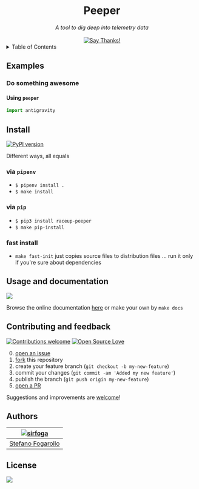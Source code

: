 <div align="center">
<h1>Peeper</h1>
<em>A tool to dig deep into telemetry data</em></br></br>
</div>

<div align="center">
<a href="https://saythanks.io/to/sirfoga"><img src="https://img.shields.io/badge/Say%20Thanks-!-1EAEDB.svg" alt="Say Thanks!" /></a>
</div>


<details>
  <summary>Table of Contents</summary>

* [Examples](#examples)
* [Install](#install)
* [Usage and documentation](#usage-and-documentation)
* [Contributing and feedback](#contributing-and-feedback)
* [License](#license)

</details>


## Examples

### Do something awesome

#### Using `peeper`
```python
import antigravity
```

## Install
<a href="https://pypi.org/project/raceup-peeper/"><img alt="PyPI version" src="https://badge.fury.io/py/raceup-peeper.svg"></a>

Different ways, all equals

### via `pipenv`
- ```$ pipenv install .```
- ```$ make install```

### via `pip`
- ```$ pip3 install raceup-peeper```
- ```$ make pip-install```

### fast install
- ```make fast-init``` just copies source files to distribution files ... run it only if you're sure about dependencies


## Usage and documentation
<a href="https://peeper.readthedocs.io/en/latest/"><img src="https://readthedocs.org/projects/peeper/badge/?version=latest"></a>

Browse the online documentation [here](https://peeper.readthedocs.io/en/latest/)
or make your own by `make docs`


## Contributing and feedback
<a href="https://github.com/raceup/peeper/issues"><img alt="Contributions welcome" src="https://img.shields.io/badge/contributions-welcome-brightgreen.svg?style=flat"></a>
<a href="https://opensource.org/licenses/MIT"><img alt="Open Source Love" src="https://badges.frapsoft.com/os/v1/open-source.svg?v=103"></a>

0. [open an issue](https://github.com/raceup/peeper/issues/new)
0. [fork](https://github.com/raceup/peeper/fork) this repository
0. create your feature branch (`git checkout -b my-new-feature`)
0. commit your changes (`git commit -am 'Added my new feature'`)
0. publish the branch (`git push origin my-new-feature`)
0. [open a PR](https://github.com/raceup/peeper/compare)

Suggestions and improvements are [welcome](https://github.com/raceup/peeper/issues)!


## Authors
| [![sirfoga](https://avatars0.githubusercontent.com/u/14162628?s=128&v=4)](https://github.com/sirfoga "Follow @sirfoga on Github") |
|---|
| [Stefano Fogarollo](https://sirfoga.github.io) |


## License
<a href="https://opensource.org/licenses/MIT"><img src="https://img.shields.io/badge/License-MIT-blue.svg"></a>